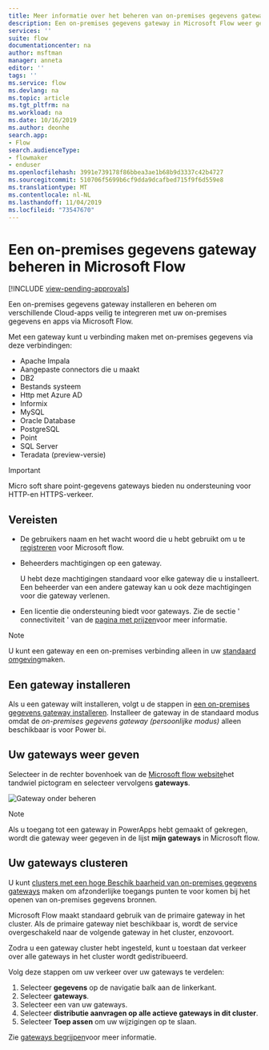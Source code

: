 ```yaml
---
title: Meer informatie over het beheren van on-premises gegevens gateways | Microsoft Docs
description: Een on-premises gegevens gateway in Microsoft Flow weer geven en installeren.
services: ''
suite: flow
documentationcenter: na
author: msftman
manager: anneta
editor: ''
tags: ''
ms.service: flow
ms.devlang: na
ms.topic: article
ms.tgt_pltfrm: na
ms.workload: na
ms.date: 10/16/2019
ms.author: deonhe
search.app:
- Flow
search.audienceType:
- flowmaker
- enduser
ms.openlocfilehash: 3991e739178f86bbea3ae1b68b9d3337c42b4727
ms.sourcegitcommit: 510706f5699b6cf9dda9dcafbed715f9f6d559e8
ms.translationtype: MT
ms.contentlocale: nl-NL
ms.lasthandoff: 11/04/2019
ms.locfileid: "73547670"
---
```

# <a name="manage-an-on-premises-data-gateway-in-microsoft-flow"></a>Een on-premises gegevens gateway beheren in Microsoft Flow
[!INCLUDE [view-pending-approvals](includes/cc-rebrand.md)]

Een on-premises gegevens gateway installeren en beheren om verschillende Cloud-apps veilig te integreren met uw on-premises gegevens en apps via Microsoft Flow.

Met een gateway kunt u verbinding maken met on-premises gegevens via deze verbindingen:

* Apache Impala
* Aangepaste connectors die u maakt
* DB2
* Bestands systeem
* Http met Azure AD
* Informix
* MySQL
* Oracle Database
* PostgreSQL
* Point
* SQL Server
* Teradata (preview-versie)

> [!IMPORTANT]
> Micro soft share point-gegevens gateways bieden nu ondersteuning voor HTTP-en HTTPS-verkeer.

## <a name="prerequisites"></a>Vereisten

* De gebruikers naam en het wacht woord die u hebt gebruikt om u te [registreren](sign-up-sign-in.md) voor Microsoft flow.
* Beheerders machtigingen op een gateway.

  U hebt deze machtigingen standaard voor elke gateway die u installeert. Een beheerder van een andere gateway kan u ook deze machtigingen voor die gateway verlenen.
* Een licentie die ondersteuning biedt voor gateways. Zie de sectie ' connectiviteit ' van de [pagina met prijzen](https://flow.microsoft.com/pricing/)voor meer informatie.

> [!NOTE]
> U kunt een gateway en een on-premises verbinding alleen in uw [standaard omgeving](environments-overview-maker.md)maken.

## <a name="install-a-gateway"></a>Een gateway installeren

Als u een gateway wilt installeren, volgt u de stappen in [een on-premises gegevens gateway installeren](/data-integration/gateway/service-gateway-install). Installeer de gateway in de standaard modus omdat de _on-premises gegevens gateway (persoonlijke modus)_ alleen beschikbaar is voor Power bi.

## <a name="view-your-gateways"></a>Uw gateways weer geven

Selecteer in de rechter bovenhoek van de [Microsoft flow website](https://flow.microsoft.com)het tandwiel pictogram en selecteer vervolgens **gateways**.

![Gateway onder beheren][1]

> [!NOTE]
> Als u toegang tot een gateway in PowerApps hebt gemaakt of gekregen, wordt die gateway weer gegeven in de lijst **mijn gateways** in Microsoft flow.

## <a name="cluster-your-gateways"></a>Uw gateways clusteren

U kunt [clusters met een hoge Beschik baarheid van on-premises gegevens gateways](/data-integration/gateway/service-gateway-high-availability-clusters) maken om afzonderlijke toegangs punten te voor komen bij het openen van on-premises gegevens bronnen.

Microsoft Flow maakt standaard gebruik van de primaire gateway in het cluster. Als de primaire gateway niet beschikbaar is, wordt de service overgeschakeld naar de volgende gateway in het cluster, enzovoort.

Zodra u een gateway cluster hebt ingesteld, kunt u toestaan dat verkeer over alle gateways in het cluster wordt gedistribueerd.

Volg deze stappen om uw verkeer over uw gateways te verdelen:

1. Selecteer **gegevens** op de navigatie balk aan de linkerkant.
1. Selecteer **gateways**.
1. Selecteer een van uw gateways.
1. Selecteer **distributie aanvragen op alle actieve gateways in dit cluster**.
1. Selecteer **Toep assen** om uw wijzigingen op te slaan.

Zie [gateways begrijpen](gateway-reference.md)voor meer informatie.

<!-- Image references -->
[1]: ./media/manage-gateway/view-gateways.png
